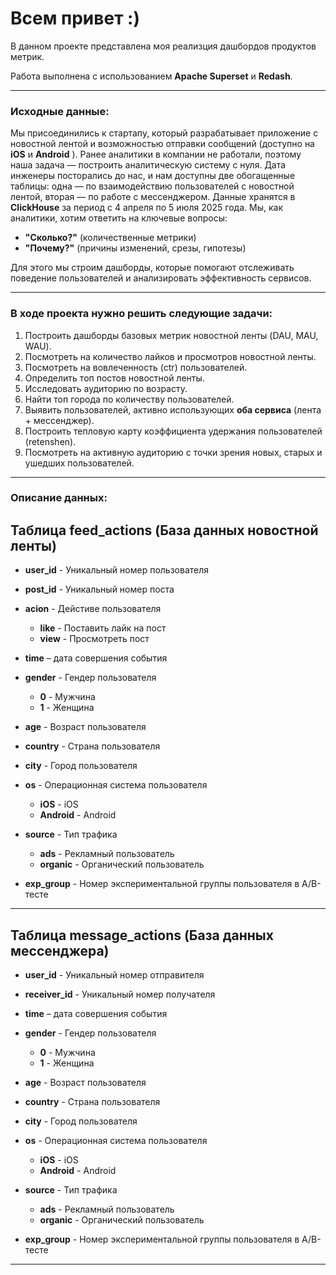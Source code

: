 # Всем привет :)
В данном проекте представлена моя реализция дашбордов продуктов метрик. 

Работа выполнена с использованием **Apache Superset** и **Redash**.

<hr>

### Исходные данные:

Мы присоединились к стартапу, который разрабатывает приложение с новостной лентой и возможностью отправки сообщений (доступно на **iOS** и **Android** ). Ранее аналитики в компании не работали, поэтому наша задача — построить аналитическую систему с нуля.
Дата инженеры посторались до нас, и нам доступны две обогащенные таблицы: одна — по взаимодействию пользователей с новостной лентой, вторая — по работе с мессенджером.
Данные хранятся в **ClickHouse** за период с 4 апреля по 5 июля 2025 года.
Мы, как аналитики, хотим ответить на ключевые вопросы:
* **"Сколько?"** (количественные метрики)
* **"Почему?"** (причины изменений, срезы, гипотезы)

Для этого мы строим дашборды, которые помогают отслеживать поведение пользователей и анализировать эффективность сервисов.


<hr>

### В ходе проекта нужно решить следующие задачи:

1. Построить дашборды базовых метрик новостной ленты (DAU, MAU, WAU).
2. Посмотреть на количество лайков и просмотров новостной ленты.
3. Посмотреть на вовлеченность (ctr) пользователей.
4. Определить топ постов новостной ленты. 
5. Исследовать аудиторию по возрасту. 
6. Найти топ города по количеству пользователей.
7. Выявить пользователей, активно использующих **оба сервиса** (лента + мессенджер).
8. Построить тепловую карту коэффициента удержания пользователей (retenshen).
9. Посмотреть на активную аудиторию с точки зрения новых, старых и ушедших пользователей.

<hr>

### Описание данных:
  
## Таблица feed_actions (База данных новостной ленты)

* **user_id** - Уникальный номер пользователя

* **post_id** - Уникальный номер поста

* **acion** - Дейстиве пользователя
  * **like** - Поставить лайк на пост
  * **view** - Просмотреть пост
* **time** – дата совершения события

* **gender** - Гендер пользователя
  * **0** - Мужчина
  * **1** - Женщина
* **age** - Возраст пользователя

* **country** - Страна пользователя

* **city** - Город пользователя

* **os** - Операционная система пользователя
  * **iOS** - iOS
  * **Android** - Android
* **source** - Тип трафика

  * **ads** - Рекламный пользователь
  * **organic** - Органический пользователь

* **exp_group** - Номер экспериментальной группы пользователя в A/B-тесте

<hr>

## Таблица message_actions (База данных мессенджера)

* **user_id** - Уникальный номер отправителя

* **receiver_id** - Уникальный номер получателя

* **time** – дата совершения события

* **gender** - Гендер пользователя
  * **0** - Мужчина
  * **1** - Женщина
  
* **age** - Возраст пользователя

* **country** - Страна пользователя

* **city** - Город пользователя

* **os** - Операционная система пользователя
  * **iOS** - iOS
  * **Android** - Android
  
* **source** - Тип трафика
  * **ads** - Рекламный пользователь
  * **organic** - Органический пользователь

* **exp_group** - Номер экспериментальной группы пользователя в A/B-тесте

<hr>
